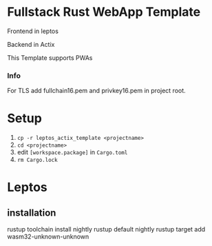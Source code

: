 # Fullstack Rust WebApp Template

Frontend in leptos

Backend in Actix

This Template supports PWAs

### Info

For TLS add fullchain16.pem and privkey16.pem in project root.

# Setup

1. `cp -r leptos_actix_template <projectname>`
2. `cd <projectname>`
3. edit `[workspace.package]` in `Cargo.toml`
4. `rm Cargo.lock`

# Leptos

## installation

rustup toolchain install nightly
rustup default nightly
rustup target add wasm32-unknown-unknown
